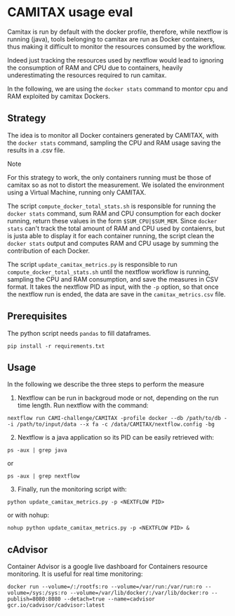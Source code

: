 # CAMITAX usage eval

Camitax is run by default with the docker profile, therefore, while nextflow is running (java), tools belonging to camitax are run as Docker containers, thus making it difficult to monitor the resources consumed by the workflow.

Indeed just tracking the resources used by nextflow would lead to ignoring the consumption of RAM and CPU due to containers, heavily underestimating the resources required to run camitax.

In the following, we are using the ``docker stats`` command to montor cpu and RAM exploited by camitax Dockers.

## Strategy

The idea is to monitor all Docker containers generated by CAMITAX, with the ``docker stats`` command, sampling the CPU and RAM usage saving the results in a .csv file.

> [!NOTE]
> For this strategy to work, the only containers running must be those of camitax so as not to distort the measurement. We isolated the environment using a Virtual Machine, running only CAMITAX.

The script ``compute_docker_total_stats.sh`` is responsible for running the ``docker stats`` command, sum RAM and CPU consumption for each docker running, return these values in the form ``$SUM_CPU|$SUM_MEM``. Since ``docker stats`` can't track the total amount of RAM and CPU used by contaienrs, but is justa able to display it for each container running, the script clean the ``docker stats`` output and computes RAM and CPU usage by summing the contribution of each Docker.

The script ``update_camitax_metrics.py`` is responsible to run ``compute_docker_total_stats.sh`` until the nextflow workflow is running, sampling the CPU and RAM consumption, and save the measures in CSV format. It takes the nextflow PID as input, with the ``-p`` option, so that once the nextflow run is ended, the data are save in the ``camitax_metrics.csv`` file.

## Prerequisites

The python script needs ``pandas`` to fill dataframes.

```
pip install -r requirements.txt
```

## Usage

In the following we describe the three steps to perform the measure

1. Nextflow can be run in backgroud mode or not, depending on the run time length. Run nextflow with the command:

```
nextflow run CAMI-challenge/CAMITAX -profile docker --db /path/to/db --i /path/to/input/data --x fa -c /data/CAMITAX/nextflow.config -bg
```

2. Nextflow is a java application so its PID can be easily retrieved with:

```
ps -aux | grep java
```

or

```
ps -aux | grep nextflow
```

3. Finally, run the monitoring script with:

```
python update_camitax_metrics.py -p <NEXTFLOW PID>
```

or with nohup:

```
nohup python update_camitax_metrics.py -p <NEXTFLOW PID> &
```

## cAdvisor 

Container Advisor is a google live dashboard for Containers resource monitoring. It is useful for real time monitoring:

```
docker run --volume=/:/rootfs:ro --volume=/var/run:/var/run:ro --volume=/sys:/sys:ro --volume=/var/lib/docker/:/var/lib/docker:ro --publish=8080:8080 --detach=true --name=cadvisor gcr.io/cadvisor/cadvisor:latest
```
